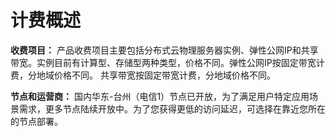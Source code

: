 # 计费概述

**收费项目：**
产品收费项目主要包括分布式云物理服务器实例、弹性公网IP和共享带宽。实例目前有计算型、存储型两种类型，价格不同。弹性公网IP按固定带宽计费，分地域价格不同。
共享带宽按固定带宽计费，分地域价格不同。

**节点和运营商：**
国内华东-台州（电信1）节点已开放，为了满足用户特定应用场景需求，更多节点陆续开放中。为了您获得更低的访问延迟，可选择在靠近您所在的节点部署。

